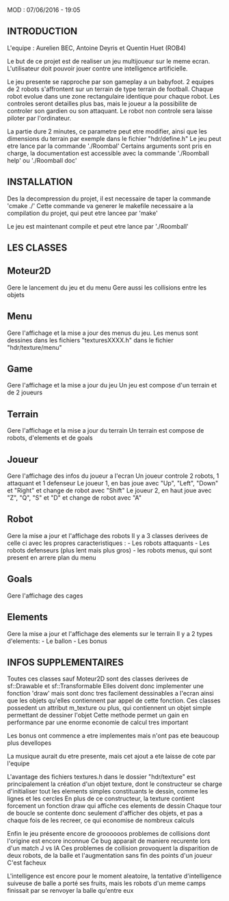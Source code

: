 MOD : 07/06/2016 - 19:05

INTRODUCTION
------------------------
L'equipe : Aurelien BEC, Antoine Deyris et Quentin Huet (ROB4)

Le but de ce projet est de realiser un jeu multijoueur sur le meme ecran.
L'utilisateur doit pouvoir jouer contre une intelligence artificielle.

Le jeu presente se rapproche par son gameplay a un babyfoot.
2 equipes de 2 robots s'affrontent sur un terrain de type terrain de football.
Chaque robot evolue dans une zone rectangulaire identique pour chaque robot.
Les controles seront detailles plus bas, mais le joueur a la possibilite de controler son gardien ou son attaquant. Le robot non controle sera laisse piloter par l'ordinateur.

La partie dure 2 minutes, ce parametre peut etre modifier, ainsi que les dimensions du terrain par exemple dans le fichier "hdr/define.h"
Le jeu peut etre lance par la commande './Roombal'
Certains arguments sont pris en charge, la documentation est accessible avec la commande './Roomball help' ou './Roomball doc'



INSTALLATION
------------------------
Des la decompression du projet, il est necessaire de taper la commande 'cmake ./'
Cette commande va generer le makefile necessaire a la compilation du projet, qui peut etre lancee par 'make'

Le jeu est maintenant compile et peut etre lance par './Roomball'



LES CLASSES
------------------------

Moteur2D
--------------
Gere le lancement du jeu et du menu
Gere aussi les collisions entre les objets

Menu
--------------
Gere l'affichage et la mise a jour des menus du jeu.
Les menus sont dessines dans les fichiers "texturesXXXX.h" dans le fichier "hdr/texture/menu"

Game
--------------
Gere l'affichage et la mise a jour du jeu
Un jeu est compose d'un terrain et de 2 joueurs

Terrain
--------------
Gere l'affichage et la mise a jour du terrain
Un terrain est compose de robots, d'elements et de goals

Joueur
--------------
Gere l'affichage des infos du joueur a l'ecran
Un joueur controle 2 robots, 1 attaquant et 1 defenseur
Le joueur 1, en bas joue avec "Up", "Left", "Down" et "Right" et change de robot avec "Shift"
Le joueur 2, en haut joue avec "Z", "Q", "S" et "D" et change de robot avec "A"

Robot
--------------
Gere la mise a jour et l'affichage des robots
Il y a 3 classes derivees de celle ci avec les propres caracteristiques : 
	- Les robots attaquants
	- Les robots defenseurs (plus lent mais plus gros)
	- les robots menus, qui sont present en arrere plan du menu

Goals
--------------
Gere l'affichage des cages

Elements
--------------
Gere la mise a jour et l'affichage des elements sur le terrain
Il y a 2 types d'elements:
	- Le ballon
	- Les bonus



INFOS SUPPLEMENTAIRES
------------------------
Toutes ces classes sauf Moteur2D sont des classes derivees de sf::Drawable et sf::Transformable
Elles doivent donc implementer une fonction 'draw' mais sont donc tres facilement dessinables a l'ecran ainsi que les objets qu'elles contiennent par appel de cette fonction.
Ces classes possedent un attribut m_texture ou plus, qui contiennent un objet simple permettant de dessiner l'objet
Cette methode permet un gain en performance par une enorme economie de calcul tres important

Les bonus ont commence a etre implementes mais n'ont pas ete beaucoup plus devellopes

La musique aurait du etre presente, mais cet ajout a ete laisse de cote par l'equipe

L'avantage des fichiers textures.h dans le dossier "hdr/texture" est principalement la création d'un objet texture, dont le constructeur se charge d'initialiser tout les elements simples constituants le dessin, comme les lignes et les cercles
En plus de ce constructeur, la texture contient forcement un fonction draw qui affiche ces elements de dessin
Chaque tour de boucle se contente donc seulement d'afficher des objets, et pas a chaque fois de les recreer, ce qui economise de nombreux calculs 

Enfin le jeu présente encore de groooooos problemes de collisions dont l'origine est encore inconnue
Ce bug apparait de maniere recurente lors d'un match J vs IA
Ces problemes de collision provoquent la disparition de deux robots, de la balle et l'augmentation sans fin des points d'un joueur
C'est facheux

L'intelligence est encore pour le moment aleatoire, la tentative d'intelligence suiveuse de balle a porté ses fruits, mais les robots d'un meme camps finissait par se renvoyer la balle qu'entre eux
